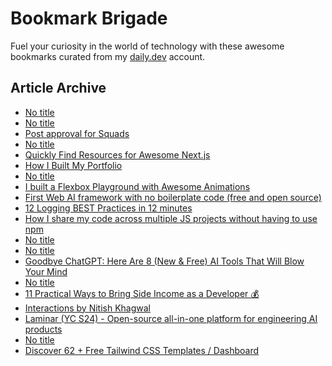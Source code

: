 # Bookmark Brigade
Fuel your curiosity in the world of technology with these awesome bookmarks curated from my [daily.dev](https://app.daily.dev/Anmol-Baranwal) account.

## Article Archive

<!-- DAILY-DEV-BOOKMARKS:START -->
- [No title](https://app.daily.dev/posts/GvNbaM9mG?utm_source=rss&utm_medium=bookmarks&utm_campaign=iWZFqWGzJuZ3TMf4ZW9aZ)
- [No title](https://app.daily.dev/posts/qX8KDJAkV?utm_source=rss&utm_medium=bookmarks&utm_campaign=iWZFqWGzJuZ3TMf4ZW9aZ)
- [Post approval for Squads](https://app.daily.dev/posts/nm2C5gvky?utm_source=rss&utm_medium=bookmarks&utm_campaign=iWZFqWGzJuZ3TMf4ZW9aZ)
- [No title](https://app.daily.dev/posts/oX1vBIyMl?utm_source=rss&utm_medium=bookmarks&utm_campaign=iWZFqWGzJuZ3TMf4ZW9aZ)
- [Quickly Find Resources for Awesome Next.js](https://app.daily.dev/posts/bXQwSII0J?utm_source=rss&utm_medium=bookmarks&utm_campaign=iWZFqWGzJuZ3TMf4ZW9aZ)
- [How I Built My Portfolio](https://app.daily.dev/posts/nYIAtmSfG?utm_source=rss&utm_medium=bookmarks&utm_campaign=iWZFqWGzJuZ3TMf4ZW9aZ)
- [No title](https://app.daily.dev/posts/UQA8Ze4sb?utm_source=rss&utm_medium=bookmarks&utm_campaign=iWZFqWGzJuZ3TMf4ZW9aZ)
- [I built a Flexbox Playground with Awesome Animations](https://app.daily.dev/posts/rq8I7OJvm?utm_source=rss&utm_medium=bookmarks&utm_campaign=iWZFqWGzJuZ3TMf4ZW9aZ)
- [First Web AI framework with no boilerplate code &lpar;free and open source&rpar;](https://app.daily.dev/posts/QA9ub7nR1?utm_source=rss&utm_medium=bookmarks&utm_campaign=iWZFqWGzJuZ3TMf4ZW9aZ)
- [12 Logging BEST Practices in 12 minutes](https://app.daily.dev/posts/X3bGw9VYO?utm_source=rss&utm_medium=bookmarks&utm_campaign=iWZFqWGzJuZ3TMf4ZW9aZ)
- [How I share my code across multiple JS projects without having to use npm](https://app.daily.dev/posts/6lqV8zmDL?utm_source=rss&utm_medium=bookmarks&utm_campaign=iWZFqWGzJuZ3TMf4ZW9aZ)
- [No title](https://app.daily.dev/posts/TDAuVp32G?utm_source=rss&utm_medium=bookmarks&utm_campaign=iWZFqWGzJuZ3TMf4ZW9aZ)
- [No title](https://app.daily.dev/posts/0IQZtjpwj?utm_source=rss&utm_medium=bookmarks&utm_campaign=iWZFqWGzJuZ3TMf4ZW9aZ)
- [Goodbye ChatGPT: Here Are 8 &lpar;New &amp; Free&rpar; AI Tools That Will Blow Your Mind](https://app.daily.dev/posts/2huwZxyhC?utm_source=rss&utm_medium=bookmarks&utm_campaign=iWZFqWGzJuZ3TMf4ZW9aZ)
- [No title](https://app.daily.dev/posts/ysjDySg4p?utm_source=rss&utm_medium=bookmarks&utm_campaign=iWZFqWGzJuZ3TMf4ZW9aZ)
- [11 Practical Ways to Bring Side Income as a Developer 💰](https://app.daily.dev/posts/o2aHAlplg?utm_source=rss&utm_medium=bookmarks&utm_campaign=iWZFqWGzJuZ3TMf4ZW9aZ)
- [Interactions by Nitish Khagwal](https://app.daily.dev/posts/Otvx6TtMo?utm_source=rss&utm_medium=bookmarks&utm_campaign=iWZFqWGzJuZ3TMf4ZW9aZ)
- [Laminar &lpar;YC S24&rpar; - Open-source all-in-one platform for engineering AI products](https://app.daily.dev/posts/rqkQhP43O?utm_source=rss&utm_medium=bookmarks&utm_campaign=iWZFqWGzJuZ3TMf4ZW9aZ)
- [No title](https://app.daily.dev/posts/5B9ShiWe5?utm_source=rss&utm_medium=bookmarks&utm_campaign=iWZFqWGzJuZ3TMf4ZW9aZ)
- [Discover 62 + Free Tailwind CSS Templates / Dashboard](https://app.daily.dev/posts/yHzfaNZIa?utm_source=rss&utm_medium=bookmarks&utm_campaign=iWZFqWGzJuZ3TMf4ZW9aZ)
<!-- DAILY-DEV-BOOKMARKS:END -->
